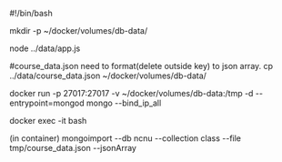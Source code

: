 #!/bin/bash

mkdir -p ~/docker/volumes/db-data/

node ../data/app.js

#course_data.json need to format(delete outside key) to json array.
cp ../data/course_data.json ~/docker/volumes/db-data/

docker run -p 27017:27017 -v ~/docker/volumes/db-data:/tmp -d --entrypoint=mongod mongo --bind_ip_all

docker exec -it <container-id> bash

(in container)
mongoimport  --db ncnu --collection class --file tmp/course_data.json --jsonArray